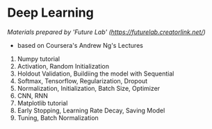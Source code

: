# Deep Learning

*Materials prepared by 'Future Lab' (https://futurelab.creatorlink.net/)*
- based on Coursera's Andrew Ng's Lectures

1. Numpy tutorial
2. Activation, Random Initialization 
3. Holdout Validation, Buildiing the model with Sequential
4. Softmax, Tensorflow, Regularization, Dropout
5. Normalization, Initialization, Batch Size, Optimizer
6. CNN, RNN
7. Matplotlib tutorial
8. Early Stopping, Learning Rate Decay, Saving Model
9. Tuning, Batch Normalization
